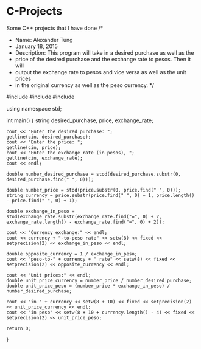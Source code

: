 # C-Projects
Some C++ projects that I have done
/*
 * Name: Alexander Tung
 * January 18, 2015
 * Description: This program will take in a desired purchase as well as the
 * price of the desired purchase and the exchange rate to pesos. Then it will
 * output the exchange rate to pesos and vice versa as well as the unit prices
 * in the original currency as well as the peso currency.
 */

#include <iostream>
#include <string>
#include <iomanip>

using namespace std;

int main()
{
	string desired_purchase, price, exchange_rate;

	cout << "Enter the desired purchase: ";
	getline(cin, desired_purchase);
	cout << "Enter the price: ";
	getline(cin, price);
	cout << "Enter the exchange rate (in pesos), ";
	getline(cin, exchange_rate);
	cout << endl;

	double number_desired_purchase = stod(desired_purchase.substr(0, desired_purchase.find(" ", 0)));

	double number_price = stod(price.substr(0, price.find(" ", 0)));
	string currency = price.substr(price.find(" ", 0) + 1, price.length() - price.find(" ", 0) + 1);

	double exchange_in_peso = stod(exchange_rate.substr(exchange_rate.find("=", 0) + 2, exchange_rate.length() - exchange_rate.find("=", 0) + 2));

	cout << "Currency exchange:" << endl;
	cout << currency + "-to-peso rate" << setw(8) << fixed << setprecision(2) << exchange_in_peso << endl;

	double opposite_currency = 1 / exchange_in_peso;
	cout << "peso-to-" + currency + " rate" << setw(8) << fixed << setprecision(2) << opposite_currency << endl;

	cout << "Unit prices:" << endl;
	double unit_price_currency = number_price / number_desired_purchase;
	double unit_price_peso = (number_price * exchange_in_peso) / number_desired_purchase;

	cout << "in " + currency << setw(8 + 10) << fixed << setprecision(2) << unit_price_currency << endl;
	cout << "in peso" << setw(8 + 10 + currency.length() - 4) << fixed << setprecision(2) << unit_price_peso;

	return 0;
}
